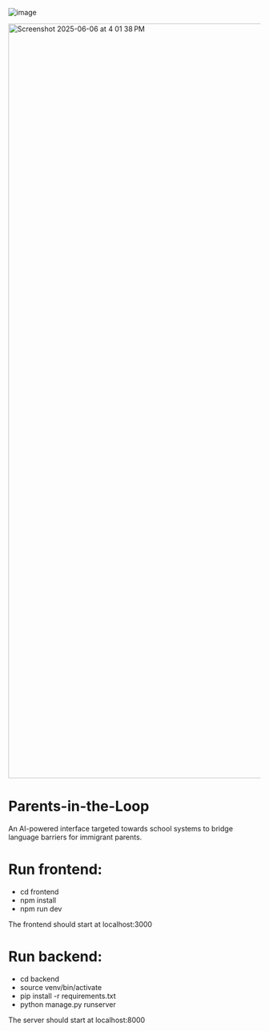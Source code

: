 ![image](https://github.com/user-attachments/assets/be357ddb-8be7-429a-bd4a-6161899c56b1)


<img width="1506" alt="Screenshot 2025-06-06 at 4 01 38 PM" src="https://github.com/user-attachments/assets/46fc665d-2199-4150-90d8-dda0a656250b" />





# Parents-in-the-Loop
An AI-powered interface targeted towards school systems to bridge language barriers for immigrant parents.

# Run frontend:
- cd frontend
- npm install
- npm run dev
  
The frontend should start at localhost:3000

# Run backend:
- cd backend
- source venv/bin/activate
- pip install -r requirements.txt
- python manage.py runserver
  
The server should start at localhost:8000
